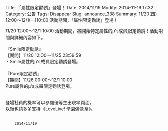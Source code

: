 Title: 「屬性限定勸誘」登場！
Date: 2014/11/19
Modify: 2014-11-19 17:32
Category: 公告
Tags: Disappear
Slug: announce_338
Summary: 11/20(四) 12:00～12/1(一)10:00 活動期間，「屬性限定勸誘」登場！

<div class="content_news">
<div class="note">
<p>
11/20 12:00～12/1 10:00 活動期間，將開始特定屬性的μ's成員限定勸誘！活動期間與詳細內容如下。<br />
<br />
『Smile限定勸誘』<br />
【期間】11/20 12:00～11/25 23:59:59<br />
・Smile屬性的μ's成員限定勸誘登場。<br />
<br />
『Pure限定勸誘』<br />
【期間】11/26 00:00～12/1 10:00<br />
Pure屬性的μ's成員限定勸誘登場。<br />
<br />

登場社員的機率可以參閱優等生出現率頁面。<br />
以後也請多多支持《LoveLive! 學園偶像祭》。<br />
<br />
</p>

		2014/11/19
		         
</div>
</div>

